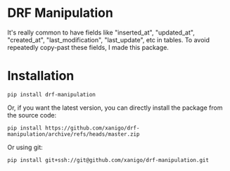 # DRF Manipulation

It's really common to have fields like "inserted_at", "updated_at",
"created_at", "last_modification", "last_update", etc in tables. To avoid
repeatedly copy-past these fields, I made this package.

# Installation

```shell
pip install drf-manipulation
```

Or, if you want the latest version, you can directly install the package from
the source code:

```shell
pip install https://github.com/xanigo/drf-manipulation/archive/refs/heads/master.zip
```

Or using git:

```shell
pip install git+ssh://git@github.com/xanigo/drf-manipulation.git
```
